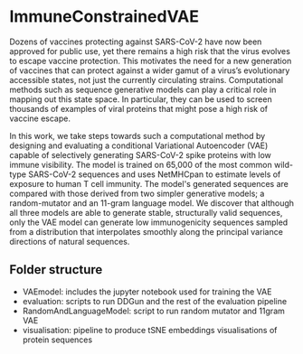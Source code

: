 # ImmuneConstrainedVAE
Dozens of vaccines protecting against SARS-CoV-2 have now been approved for public use, yet there remains a high risk that the virus evolves to escape vaccine protection. This motivates the need for a new generation of vaccines that can protect against a wider gamut of a virus’s evolutionary accessible states, not just the currently circulating strains. Computational methods such as sequence generative models can play a critical role in mapping out this state space. In particular, they can be used to screen thousands of examples of viral proteins that might pose a high risk of vaccine escape.  

In this work, we take steps towards such a computational method by designing and evaluating a conditional Variational Autoencoder (VAE) capable of selectively generating SARS-CoV-2 spike proteins with low immune visibility. The model is trained on 65,000 of the most common wild-type SARS-CoV-2 sequences and uses NetMHCpan to estimate levels of exposure to human T cell immunity. The model's generated sequences are compared with those derived from two simpler generative models; a random-mutator and an 11-gram language model. We discover that although all three models are able to generate stable, structurally valid sequences, only the VAE model can generate low immunogenicity sequences sampled from a distribution that interpolates smoothly along the principal variance directions of natural sequences.

## Folder structure

- VAEmodel: includes the jupyter notebook used for training the VAE
- evaluation: scripts to run DDGun and the rest of the evaluation pipeline
- RandomAndLanguageModel: script to run random mutator and 11gram VAE
- visualisation: pipeline to produce tSNE embeddings visualisations of protein sequences
